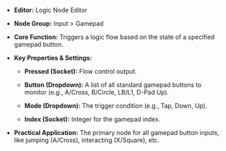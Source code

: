 - **Editor:** Logic Node Editor
    
- **Node Group:** Input > Gamepad
    
- **Core Function:** Triggers a logic flow based on the state of a specified gamepad button.
    
- **Key Properties & Settings:**
    
    - **Pressed (Socket):** Flow control output.
        
    - **Button (Dropdown):** A list of all standard gamepad buttons to monitor (e.g., A/Cross, B/Circle, LB/L1, D-Pad Up).
        
    - **Mode (Dropdown):** The trigger condition (e.g., Tap, Down, Up).
        
    - **Index (Socket):** Integer for the gamepad index.
        
- **Practical Application:** The primary node for all gamepad button inputs, like jumping (A/Cross), interacting (X/Square), etc.